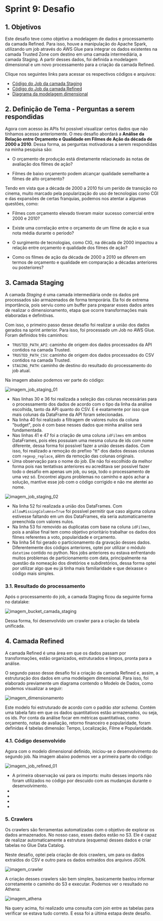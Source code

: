 # **Sprint 9: Desafio**

## **1. Objetivos**

Este desafio teve como objetivo a modelagem de dados e processamento da camada Refined. Para isso, houve a manipulação do Apache Spark, utilizando um job através do AWS Glue para integrar os dados existentes na camada Trusted Zone com destino em uma camada intermediária, a camada Staging. A partir desses dados, foi definida a modelagem dimensional e um novo processamento para a criação da camada Refined.  

Clique nos seguintes links para acessar os respectivos códigos e arquivos:

- [Código do Job da camada Staging](../desafio/entrega_4/job_camada_staging.py)
- [Código do Job da camada Refined](../desafio/entrega_4/job_camada_refined.py)
- [Diagrama da modelagem dimensional](../desafio/entrega_4/modelo_dimensional.png)


## **2. Definição de Tema - Perguntas a serem respondidas**

Agora com acesso às APIs foi possível visualizar certos dados que não tínhamos acesso anteriomente. O meu desafio abordará a **Análise da Relação entre Orçamento e Qualidade em Filmes de Ação da década de 2000 a 2010**. Dessa forma, as perguntas motivadoras a serem respondidas na minha pesquisa são:

- O orçamento de produção está diretamente relacionado às notas de avaliação dos filmes de ação?

- Filmes de baixo orçamento podem alcançar qualidade semelhante a filmes de alto orçamento?

Tendo em vista que a década de 2000 a 2010 foi um perído de transição no cinema, muito marcado pela popularização do uso de tecnologias como CGI e das expansões de certas franquias, podemos nos atentar a algumas questões, como:

- Filmes com orçamento elevado tiveram maior sucesso comercial entre 2000 e 2010?

- Existe uma correlação entre o orçamento de um filme de ação e sua nota média durante o período?

- O surgimento de tecnologias, como CIG, na década de 2000 impactou a relação entre orçamento e qualidade dos filmes de ação?

- Como os filmes de ação da década de 2000 a 2010 se diferem em termos de orçamento e qualidade em comparação a décadas anteriores ou posteriores?

## **3. Camada Staging**

A camada _Staging_ é uma camada intermediária onde os dados pré processados são armazenados de forma temporária. Ela foi de extrema importância, pois serviu como um buffer para preparar esses dados antes de realizar o dimensionamento, etapa que ocorre transformações mais elaboradas e definitivas. 

Com isso, o primeiro passo desse desafio foi realizar a união dos dados gerados na sprint anterior. Para isso, foi processado um Job no AWS Glue. Foram definidos três caminhos:

- `TRUSTED_PATH_API`: caminho de origem dos dados processados da API contidos na camada Trusted.
- `TRUSTED_PATH_CSV`: caminho de origem dos dados processados do CSV contidos na camada Trusted.
- `STAGING_PATH`: caminho de destino do resultado do processamento do job atual. 

Na imagem abaixo podemos ver parte do código: 

![imagem_job_staging_01](../evidencias/08_job_camada_staging.png)

- Nas linhas 30 e 36 foi realizada a seleção das colunas necessárias para o processamento dos dados de acordo com o tipo da linha da análise escolhida, tanto da API quanto do CSV. E é exatamente por isso que mais colunas da DataFrame da API foram selecionadas.
- Na linha 40 foi realizado a filtragem de valores nulos da coluna "budget", pois é com base nesses dados que minha análise será fundamentada. 
- Nas linhas 41 e 47 foi a criação de uma coluna `idFilmes` em ambos DataFrames, pois eles possuiam uma mesma coluna de ids com nome diferente, dessa forma foi possível fazer a união desses dados. Com isso, foi realizado a remoção do prefixo "tt" dos dados dessas colunas com `regexp_replace`, além da remoção das colunas originais. 
- Uma observação para o nome do job. Ele não foi escolhido da melhor forma pois nas tentativas anteriores eu acreditava ser possível fazer todo o desafio em apenas um job, ou seja, todo o processamento de uma vez só. Encontrei alguns problemas no caminho e após achar a solução, mantive esse job com o código corrigido e não me atentei ao nome. 


![imagem_job_staging_02](../evidencias/09_job_camada_staging_2.png)

- Na linha 52 foi realizada a união dos DataFrames. Com `allowMissingColumns=True` foi possível permitir que caso alguma coluna estivesse faltando em um dos DataFrames, ela seria automaticamente preenchida com valores nulos.
- Na linha 53 foi removido as duplicatas com base na coluna `idFilmes`, pois a análise final tem como objetivo prioritário trabalhar os dados dos filmes referentes a voto, popularidade e orçamento. 
- Na linha 54 foi gerado o particionamento da gravação desses dados. Diferentemente dos códigos anteriores, optei por utilizar o módulo `datetime` contido no python. Nos jobs anteriores eu estava enfrentando muitos problemas de particionamento com data, principalmente na questão da nomeação dos diretórios e subdiretórios, dessa forma optei por utilizar algo que eu já tinha mais familiaridade e que deixasse o código mais simples. 

### **3.1. Resultado do processamento**

Após o processamento do job, a camada Staging ficou da seguinte forma no datalake:

![imagem_bucket_camada_staging](../evidencias/02_camada_staging.png)

Dessa forma, foi desenvolvido um crawler para a criação da tabela unificada. 

## **4. Camada Refined**

A camada Refined é uma área em que os dados passam por transformações, estão organizados, estruturados e limpos, pronta para a análise. 

O segundo passo desse desafio foi a criação da camada Refined e, assim, a estruturação dos dados em uma modelagem dimensional. Para isso, foi elaborado previamente um diagrama contendo o Modelo de Dados, como podemos visualizar a seguir:

![imagem_dimensionamento](../evidencias/00_modelo_dimensional.png)

Este modelo foi estruturado de acordo com o padrão _star schema_. Contém uma tabela fato em que os dados quantitativos estão armazenados, ou seja, os ids. Por conta da análise focar em métricas quantitativas, como orçamento, notas de avaliação, retorno financeiro e popularidade, foram definidas 4 tabelas dimensão: Tempo, Localização, Filme e Popularidade. 

### **4.1. Código desenvolvido**

Agora com o modelo dimensional definido, iniciou-se o desenvolvimento do segundo job. Na imagem abaixo podemos ver a primeira parte do código:

![imagem_job_refined_01](../evidencias/10_job_camada_refined.png)

- A primeira observação vai para os imports: muito desses imports não foram utilizados no código por descuido com as mudanças durante o desenvolvimento. 
-
-
-
-


### **5. Crawlers**

Os crawlers são ferramentas automatizadas com o objetivo de explorar os dados armazenados. No nosso caso, esses dados estão no S3. Ele é capaz de realizar automaticamente a estrutura (esquema) desses dados e criar tabelas no Glue Data Catalog.

Neste desafio, optei pela criação de dois crawlers, um para os dados extraídos do CSV e outro para os dados extraídos dos arquivos JSON.

![imagem_crawler](../evidencias/13_crawlers.png)

A criação desses crawlers são bem simples, basicamente bastou informar corretamente o caminho do S3 e executar. Podemos ver o resultado no Athena:

![imagem_athena](../evidencias/14_consulta_athena.png)

Na query acima, foi realizado uma consulta com join entre as tabelas para verificar se estava tudo correto. E essa foi a última estapa deste desafio.
